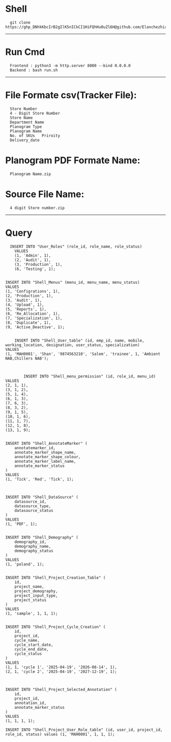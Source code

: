 # Shell

      git clone https://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@github.com/Elanchezhian2712/shell_apr22.git

------------------------

# Run Cmd
      Frontend : python3 -m http.server 8000 --bind 0.0.0.0
      Backend : bash run.sh

---------------------
      
# File Formate csv(Tracker File):
      Store Number
      4 - Digit Store Number	
      Store Name
      Department Name
      Planogram Type
      Planogram Name	
      No. of SKUs	Priroity
      Delivery_date
      
# Planogram PDF Formate Name:
      Planogram Name.zip

# Source File Name:
      4 digit Store number.zip

---------------------------------
# Query

    
      INSERT INTO "User_Roles" (role_id, role_name, role_status)
        VALUES
        (1, 'Admin', 1),
        (2, 'Audit', 1),
        (3, 'Production', 1),
        (6, 'Testing', 1);
    
    
    INSERT INTO "Shell_Menus" (menu_id, menu_name, menu_status)
    VALUES
    (1, 'Configrations', 1),
    (2, 'Production', 1),
    (3, 'Audit', 1),
    (4, 'Upload', 1),
    (5, 'Reports', 1),
    (6, 'Re_Allocation', 1),
    (7, 'Specialization', 1),
    (8, 'Duplicate', 1),
    (9, 'Active_Deactive', 1);
    
    
        INSERT INTO "Shell_User_table" (id, emp_id, name, mobile, working_location, designation, user_status, specialization)
    VALUES
    (1, 'MAH0001', 'Shan', '9874563210', 'Salem', 'trainee', 1, 'Ambient NAB,Chillers NAB');
        
        
        
            INSERT INTO "Shell_menu_permission" (id, role_id, menu_id)
    VALUES
    (2, 1, 1),
    (3, 1, 2),
    (5, 1, 4),
    (6, 1, 3),
    (7, 6, 3),
    (8, 3, 2),
    (9, 1, 5),
    (10, 1, 6),
    (11, 1, 7),
    (12, 1, 8),
    (13, 1, 9);
            
            
    INSERT INTO "Shell_AnnotateMarker" (
        annotatemarker_id,
        annotate_marker_shape_name,
        annotate_marker_shape_colour,
        annotate_marker_label_name,
        annotate_marker_status
    )
    VALUES
    (1, 'Tick', 'Red', 'Tick', 1);
    
    
    
    INSERT INTO "Shell_DataSource" (
        datasource_id,
        datasource_type,
        datasource_status
    )
    VALUES
    (1, 'PDF', 1);
    
    
    INSERT INTO "Shell_Demography" (
        demography_id,
        demography_name,
        demography_status
    )
    VALUES
    (1, 'poland', 1);
    
    
    INSERT INTO "Shell_Project_Creation_Table" (
        id,
        project_name,
        project_demography,
        project_input_type,
        project_status
    )
    VALUES
    (1, 'sample', 1, 1, 1);
    
    
    INSERT INTO "Shell_Project_Cycle_Creation" (
        id,
        project_id,
        cycle_name,
        cycle_start_date,
        cycle_end_date,
        cycle_status
    )
    VALUES
    (1, 1, 'cycle 1', '2025-04-19', '2026-08-14', 1),
    (2, 1, 'cycle 2', '2025-04-19', '2027-12-19', 1);
    
    
    
    INSERT INTO "Shell_Project_Selected_Annotation" (
        id,
        project_id,
        annotation_id,
        annotate_marker_status
    )
    VALUES
    (1, 1, 1, 1);
    
    INSERT INTO "Shell_Project_User_Role_table" (id, user_id, project_id, role_id, status) values (1, 'MAH0001', 1, 1, 1);    
